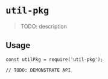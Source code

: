 # `util-pkg`

> TODO: description

## Usage

```
const utilPkg = require('util-pkg');

// TODO: DEMONSTRATE API
```
